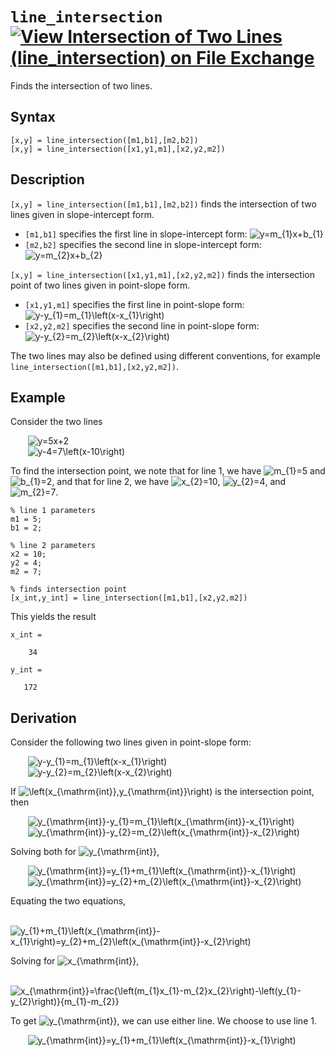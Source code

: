 # `line_intersection` [![View Intersection of Two Lines (line_intersection) on File Exchange](https://www.mathworks.com/matlabcentral/images/matlab-file-exchange.svg)](https://www.mathworks.com/matlabcentral/fileexchange/85413-intersection-of-two-lines-line_intersection)

Finds the intersection of two lines.


## Syntax

`[x,y] = line_intersection([m1,b1],[m2,b2])`\
`[x,y] = line_intersection([x1,y1,m1],[x2,y2,m2])`


## Description
`[x,y] = line_intersection([m1,b1],[m2,b2])` finds the intersection of two lines given in slope-intercept form.
- `[m1,b1]` specifies the first line in slope-intercept form: <img src="https://latex.codecogs.com/svg.latex?y=m_{1}x&plus;b_{1}" title="y=m_{1}x+b_{1}" />
- `[m2,b2]` specifies the second line in slope-intercept form: <img src="https://latex.codecogs.com/svg.latex?y=m_{2}x&plus;b_{2}" title="y=m_{2}x+b_{2}" />

`[x,y] = line_intersection([x1,y1,m1],[x2,y2,m2])` finds the intersection point of two lines given in point-slope form.
- `[x1,y1,m1]` specifies the first line in point-slope form: <img src="https://latex.codecogs.com/svg.latex?y-y_{1}=m_{1}\left(x-x_{1}\right)" title="y-y_{1}=m_{1}\left(x-x_{1}\right)" />
- `[x2,y2,m2]` specifies the second line in point-slope form: <img src="https://latex.codecogs.com/svg.latex?y-y_{2}=m_{2}\left(x-x_{2}\right)" title="y-y_{2}=m_{2}\left(x-x_{2}\right)" />

The two lines may also be defined using different conventions, for example `line_intersection([m1,b1],[x2,y2,m2])`.


## Example

Consider the two lines

&nbsp;&nbsp;&nbsp;&nbsp;&nbsp;&nbsp; <img src="https://latex.codecogs.com/svg.latex?y=5x&plus;2" title="y=5x+2" />\
&nbsp;&nbsp;&nbsp;&nbsp;&nbsp;&nbsp; <img src="https://latex.codecogs.com/svg.latex?y-4=7\left(x-10\right)" title="y-4=7\left(x-10\right)" />

To find the intersection point, we note that for line 1, we have <img src="https://latex.codecogs.com/svg.latex?m_{1}=5" title="m_{1}=5" /> and <img src="https://latex.codecogs.com/svg.latex?b_{1}=2" title="b_{1}=2" />, and that for line 2, we have <img src="https://latex.codecogs.com/svg.latex?x_{2}=10" title="x_{2}=10" />, <img src="https://latex.codecogs.com/svg.latex?y_{2}=4" title="y_{2}=4" />, and <img src="https://latex.codecogs.com/svg.latex?m_{2}=7" title="m_{2}=7" />.

    % line 1 parameters
    m1 = 5;
    b1 = 2;
    
    % line 2 parameters
    x2 = 10;
    y2 = 4;
    m2 = 7;
    
    % finds intersection point
    [x_int,y_int] = line_intersection([m1,b1],[x2,y2,m2])
    
This yields the result

    x_int =

        34
    
    y_int =
    
       172


## Derivation

Consider the following two lines given in point-slope form:

&nbsp;&nbsp;&nbsp;&nbsp;&nbsp;&nbsp; <img src="https://latex.codecogs.com/svg.latex?y-y_{1}=m_{1}\left(x-x_{1}\right)" title="y-y_{1}=m_{1}\left(x-x_{1}\right)" />\
&nbsp;&nbsp;&nbsp;&nbsp;&nbsp;&nbsp; <img src="https://latex.codecogs.com/svg.latex?y-y_{2}=m_{2}\left(x-x_{2}\right)" title="y-y_{2}=m_{2}\left(x-x_{2}\right)" />

If <img src="https://latex.codecogs.com/svg.latex?\left(x_{\mathrm{int}},y_{\mathrm{int}}\right)" title="\left(x_{\mathrm{int}},y_{\mathrm{int}}\right)" /> is the intersection point, then

&nbsp;&nbsp;&nbsp;&nbsp;&nbsp;&nbsp; <img src="https://latex.codecogs.com/svg.latex?y_{\mathrm{int}}-y_{1}=m_{1}\left(x_{\mathrm{int}}-x_{1}\right)" title="y_{\mathrm{int}}-y_{1}=m_{1}\left(x_{\mathrm{int}}-x_{1}\right)" />\
&nbsp;&nbsp;&nbsp;&nbsp;&nbsp;&nbsp; <img src="https://latex.codecogs.com/svg.latex?y_{\mathrm{int}}-y_{2}=m_{2}\left(x_{\mathrm{int}}-x_{2}\right)" title="y_{\mathrm{int}}-y_{2}=m_{2}\left(x_{\mathrm{int}}-x_{2}\right)" />

Solving both for <img src="https://latex.codecogs.com/svg.latex?y_{\mathrm{int}}" title="y_{\mathrm{int}}" />,

&nbsp;&nbsp;&nbsp;&nbsp;&nbsp;&nbsp; <img src="https://latex.codecogs.com/svg.latex?y_{\mathrm{int}}=y_{1}&plus;m_{1}\left(x_{\mathrm{int}}-x_{1}\right)" title="y_{\mathrm{int}}=y_{1}+m_{1}\left(x_{\mathrm{int}}-x_{1}\right)" />\
&nbsp;&nbsp;&nbsp;&nbsp;&nbsp;&nbsp; <img src="https://latex.codecogs.com/svg.latex?y_{\mathrm{int}}=y_{2}&plus;m_{2}\left(x_{\mathrm{int}}-x_{2}\right)" title="y_{\mathrm{int}}=y_{2}+m_{2}\left(x_{\mathrm{int}}-x_{2}\right)" />

Equating the two equations,

&nbsp;&nbsp;&nbsp;&nbsp;&nbsp;&nbsp; <img src="https://latex.codecogs.com/svg.latex?y_{1}&plus;m_{1}\left(x_{\mathrm{int}}-x_{1}\right)=y_{2}&plus;m_{2}\left(x_{\mathrm{int}}-x_{2}\right)" title="y_{1}+m_{1}\left(x_{\mathrm{int}}-x_{1}\right)=y_{2}+m_{2}\left(x_{\mathrm{int}}-x_{2}\right)" />

Solving for <img src="https://latex.codecogs.com/svg.latex?x_{\mathrm{int}}" title="x_{\mathrm{int}}" />,

&nbsp;&nbsp;&nbsp;&nbsp;&nbsp;&nbsp; <img src="https://latex.codecogs.com/svg.latex?x_{\mathrm{int}}=\frac{\left(m_{1}x_{1}-m_{2}x_{2}\right)-\left(y_{1}-y_{2}\right)}{m_{1}-m_{2}}" title="x_{\mathrm{int}}=\frac{\left(m_{1}x_{1}-m_{2}x_{2}\right)-\left(y_{1}-y_{2}\right)}{m_{1}-m_{2}}" />

To get <img src="https://latex.codecogs.com/svg.latex?y_{\mathrm{int}}" title="y_{\mathrm{int}}" />, we can use either line. We choose to use line 1.

&nbsp;&nbsp;&nbsp;&nbsp;&nbsp;&nbsp; <img src="https://latex.codecogs.com/svg.latex?y_{\mathrm{int}}=y_{1}&plus;m_{1}\left(x_{\mathrm{int}}-x_{1}\right)" title="y_{\mathrm{int}}=y_{1}+m_{1}\left(x_{\mathrm{int}}-x_{1}\right)" />

